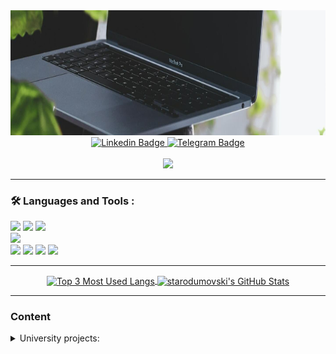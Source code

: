<!--
<div id="header" align="center">
  <img src="https://media.giphy.com/media/3oKGzgNfssFG1xlwC4/giphy.gif" width="100"/>
<!--   <img src="https://media.giphy.com/media/U4FkC2VqpeNRHjTDQ5/giphy.gif" width="100"/?
</div>
-->

<div id="header" align="center">
  <img src="https://github.com/starodumovski/starodumovski/blob/main/laptop_and_plants.jpg" height=200 width=900/>
</div>

<div id="badges" align="center">
  <a href="https://www.linkedin.com/in/andrey-starodumov-001026253/">
    <img src="https://img.shields.io/badge/LinkedIn-blue?style=for-the-badge&logo=linkedin&logoColor=white" alt="Linkedin Badge"/>
  </a>
  <a href="https://t.me/starodumovski">
    <img src="https://img.shields.io/badge/Telegram-darkblue?style=for-the-badge&logo=telegram&logoColor=white" alt="Telegram Badge"/>
  </a>
  </div>
<div id="badges" align="center">
  <img src="https://komarev.com/ghpvc/?username=starodumovski&style=flat-square&color=blue" alt=""/>
</div>
<div align="center">
<!--   <img src="https://media.giphy.com/media/hvRJCLFzcasrR4ia7z/giphy.gif" width="30px"/> -->
  <img src="https://media.giphy.com/media/47RZOvpTG9bELpoe9O/giphy.gif" width="100px">
</div>

---

### :hammer_and_wrench: Languages and Tools :

<div>
  <img src="https://img.shields.io/static/v1?label=Code&message=Python&color=brightgreen&logo=Python&logoColor=EE82EE">
  <img src="https://img.shields.io/static/v1?label=Code&message=Java&color=brightgreen&logo=OpenJDK&logoColor=EE82EE">
  <img src="https://img.shields.io/static/v1?label=Code&message=C/C%2b%2b&color=brightgreen&logo=C%2b%2b&logoColor=EE82EE">
</div>
<div>
    <img src="https://img.shields.io/static/v1?label=Editor&message=VSCode&color=brightgreen&logo=Visual Studio Code&logoColor=EE82EE">
</div>
<div>
  <img src="https://img.shields.io/static/v1?label=Tools&message=Jupyter&color=brightgreen&logo=Jupyter&logoColor=EE82EE">
  <img src="https://img.shields.io/static/v1?label=Tools&message=PostgreSQL&color=brightgreen&logo=PostgreSQL&logoColor=EE82EE">
  <img src="https://img.shields.io/static/v1?label=Tools&message=NumPy&color=brightgreen&logo=numpy&logoColor=EE82EE">
  <img src="https://img.shields.io/static/v1?label=Tools&message=pandas&color=brightgreen&logo=pandas&logoColor=EE82EE">
<!--
  <img src="https://raw.githubusercontent.com/devicons/devicon/1119b9f84c0290e0f0b38982099a2bd027a48bf1/icons/sqlite/sqlite-original-wordmark.svg" width="60" height="60">&nbsp;
-->
</div>

---

<!-- [![GitHub Streak](https://streak-stats.demolab.com/?user=starodumovski&count_private=true&theme=dark)](https://git.io/streak-stats) -->

<!-- [![Top Langs](https://github-readme-stats.vercel.app/api/top-langs/?username=starodumovski&layout=compact&theme=vision-friendly-dark)](https://github.com/anuraghazra/github-readme-stats) -->

<div id="stats" align="center">
  <a href="https://github.com/starodumovski/starodumovski">
    <img align="center" src="https://github-readme-stats.vercel.app/api/top-langs/?username=starodumovski&hide=Jupyter&title_color=ffffff&text_color=c9cacc&icon_color=2bbc8a&bg_color=1d1f21&langs_count=3&custom_title=3%20Most%20Used%20Lang" alt="Top 3 Most Used Langs" />
  </a>
  <a href="https://github.com/starodumovski/starodumovski">
    <img align="center" src="https://github-readme-stats.vercel.app/api?username=starodumovski&show_icons=true&line_height=27&count_private=true&title_color=ffffff&text_color=c9cacc&icon_color=66ff00&bg_color=1d1f21&ring_color=66ff00" alt="starodumovski's GitHub Stats" />
  </a>
</div>


---
### Content
<details> <summary> University projects: </summary>

- [Practical Program Analysis](https://github.com/starodumovski/PPA_course)
- Distributed Networks and Systems
  - [Raft protocol](https://github.com/starodumovski/raft)
  - [Chord](https://github.com/starodumovski/Chord)
  </details>
